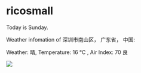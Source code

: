 # ricosmall

Today is Sunday.

Weather infomation of 深圳市南山区， 广东省， 中国: 

Weather: 晴, Temperature: 16 ℃ , Air Index: 70 良

<img src="https://github-readme-stats.vercel.app/api?username=ricosmall&show_icons=true" />
